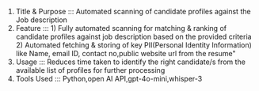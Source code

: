 1. Title & Purpose	::: Automated  scanning of candidate profiles against the Job description
2. Feature	::: 1) Fully automated scanning for matching & ranking of candidate profiles against job description based on the provided criteria
                 2) Automated fetching & storing of key PII(Personal Identity Information) like Name, email ID, contact no,public website url from the resume"
3. Usage	::: Reduces time taken to identify the right candidate/s from the available list of profiles for further processing
4. Tools Used	::: Python,open AI API,gpt-4o-mini,whisper-3

